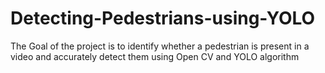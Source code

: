 # Detecting-Pedestrians-using-YOLO
The Goal of the project is to identify whether a pedestrian is present in a video and accurately detect them using Open CV and YOLO algorithm
